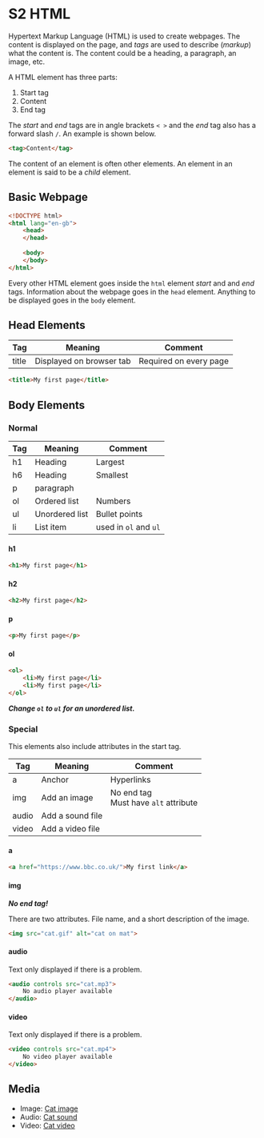 # S2 HTML

Hypertext Markup Language (HTML) is used to create webpages.  The content is displayed on the page, and _tags_ are used to describe (_markup_) what the content is.  The content could be a heading, a paragraph, an image, etc.

A HTML element has three parts:

1. Start tag
2. Content
3. End tag

The _start_ and _end_ tags are in angle brackets `< >` and the _end_ tag also has a forward slash `/`.  An example is shown below.

``` html
<tag>Content</tag>
```

The content of an element is often other elements.  An element in an element is said to be a _child_ element.

## Basic Webpage

``` html
<!DOCTYPE html> 
<html lang="en-gb">
    <head>
    </head>
    
    <body>
    </body>
</html>
```

Every other HTML element goes inside the `html` element _start_ and and _end_ tags.  Information about the webpage goes in the `head` element.  Anything to be displayed goes in the `body` element.

## Head Elements

| Tag | Meaning | Comment |
| --- | ------- | ------- |
| title | Displayed on browser tab | Required on every page |

``` html
<title>My first page</title>
```

## Body Elements

### Normal

| Tag | Meaning | Comment |
| --- | ------- | ------- |
| h1 | Heading | Largest |
| h6 | Heading | Smallest |
| p | paragraph | |
| ol | Ordered list | Numbers |
| ul | Unordered list | Bullet points| 
| li | List item | used in `ol` and `ul` ||

#### h1

``` html
<h1>My first page</h1>
```

#### h2

``` html
<h2>My first page</h2>
```

#### p

``` html
<p>My first page</p>
```

#### ol

``` html
<ol>
    <li>My first page</li>
    <li>My first page</li>
</ol>
```

___Change `ol` to `ul` for an unordered list.___

### Special

This elements also include attributes in the start tag.

| Tag | Meaning | Comment |
| --- | ------- | ------- |
| a | Anchor | Hyperlinks |
| img | Add an image | No end tag<br>Must have `alt` attribute |
| audio | Add a sound file | |
| video | Add a video file | |

#### a

``` html
<a href="https://www.bbc.co.uk/">My first link</a>
```

#### img

___No end tag!___

There are two attributes.  File name, and a short description of the image.

``` html
<img src="cat.gif" alt="cat on mat">
```

#### audio

Text only displayed if there is a problem.

``` html
<audio controls src="cat.mp3">
    No audio player available
</audio>

```

#### video

Text only displayed if there is a problem.

``` html
<video controls src="cat.mp4">
    No video player available
</video>
```

## Media

* Image: [Cat image](assets/cat.gif)
* Audio: [Cat sound](assets/cat.mp3)
* Video: [Cat video](assets/cat.mp4)
